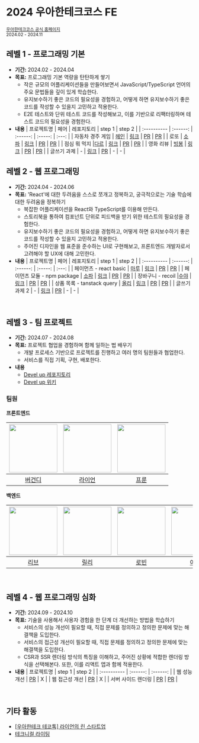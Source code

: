 # 2024 우아한테크코스 FE

<sub> [우아한테크코스 공식 홈페이지](https://www.woowacourse.io/)</sub>  
<sub>2024.02 - 2024.11 </sub>  

## 레벨 1 - 프로그래밍 기본

- **기간:** 2024.02 - 2024.04
- **목표:** 프로그래밍 기본 역량을 탄탄하게 쌓기
  - 작은 규모의 어플리케이션들을 만들어보면서 JavaScript/TypeScript 언어의 주요 문법들을 깊이 있게 학습한다.
  - 유지보수하기 좋은 코드의 필요성을 경험하고, 어떻게 하면 유지보수하기 좋은 코드를 작성할 수 있을지 고민하고 적용한다.
  - E2E 테스트와 단위 테스트 코드를 작성해보고, 이를 기반으로 리팩터링하며 테스트 코드의 필요성을 경험한다.
- **내용**
  | 프로젝트명 | 페어 | 레포지토리 | step 1 | step 2 |
  | :---------- | :------: | :------: | :-----: | :---: |
  | 자동차 경주 게임 | [헤인](https://github.com/Hain-tain) | [링크](https://github.com/Parkhanyoung/javascript-racingcar) | [PR](https://github.com/woowacourse/javascript-racingcar/pull/276) | [PR](https://github.com/woowacourse/javascript-racingcar/pull/319) |
  | 로또 | [소파](https://github.com/ss0526100) | [링크](https://github.com/Parkhanyoung/javascript-lotto) | [PR](https://github.com/woowacourse/javascript-lotto/pull/285) | [PR](https://github.com/woowacourse/javascript-lotto/pull/325) |
  | 점심 뭐 먹지 |[다르](https://github.com/pp449) | [링크](https://github.com/Parkhanyoung/javascript-lunch) | [PR](https://github.com/woowacourse/javascript-lunch/pull/135) | [PR](https://github.com/woowacourse/javascript-lunch/pull/152) |
  | 영화 리뷰 | [빙봉](https://github.com/Yoonkyoungme) | [링크](https://github.com/Parkhanyoung/javascript-movie-review) | [PR](https://github.com/woowacourse/javascript-movie-review/pull/134) | [PR](https://github.com/woowacourse/javascript-movie-review/pull/148) |
  | 글쓰기 과제 | - | [링크](https://github.com/Parkhanyoung/woowa-writing) | [PR](https://github.com/woowacourse/woowa-writing/pull/136) | - | - |

## 레벨 2 - 웹 프로그래밍

- **기간:** 2024.04 - 2024.06
- **목표:** 'React'에 대한 두려움을 스스로 쪼개고 정복하고, 궁극적으로는 기술 학습에 대한 두려움을 정복하기
  - 복잡한 어플리케이션을 React와 TypeScript를 이용해 만든다.
  - 스토리북을 통하여 컴포넌트 단위로 피드백을 받기 위한 테스트의 필요성을 경험한다.
  - 유지보수하기 좋은 코드의 필요성을 경험하고, 어떻게 하면 유지보수하기 좋은 코드를 작성할 수 있을지 고민하고 적용한다.
  - 주어진 디자인을 웹 표준을 준수하는 UI로 구현해보고, 프론트엔드 개발자로서 고려해야 할 UX에 대해 고민한다.
- **내용**
  | 프로젝트명 | 페어 | 레포지토리 | step 1 | step 2 |
  | :---------- | :------: | :------: | :-----: | :---: |
  | 페이먼츠 - react basic | [마루](https://github.com/rbgksqkr) | [링크](https://github.com/Parkhanyoung/react-payments) | [PR](https://github.com/woowacourse/react-payments/pull/366) | [PR](https://github.com/woowacourse/react-payments/pull/387) |
  | 페이먼츠 모듈 - npm package | [소파](https://github.com/ss0526100) | [링크](https://github.com/Parkhanyoung/react-modules) | [PR](https://github.com/woowacourse/react-modules/pull/32) | [PR](https://github.com/woowacourse/react-modules/pull/45) |
  | 장바구니 - recoil |[수야](https://github.com/cys4585) | [링크](https://github.com/Parkhanyoung/react-shopping-cart) | [PR](https://github.com/woowacourse/react-shopping-cart/pull/271) | [PR](https://github.com/woowacourse/react-shopping-cart/pull/285) |
  | 상품 목록 - tanstack query | [올리](https://github.com/ImxYJL) | [링크](https://github.com/Parkhanyoung/react-shopping-products) | [PR](https://github.com/woowacourse/react-shopping-products/pull/20) | [PR](https://github.com/woowacourse/react-shopping-products/pull/49) |
  | 글쓰기 과제 2 | - | [링크](https://github.com/Parkhanyoung/woowa-writing) | [PR](https://github.com/woowacourse/woowa-writing/pull/277) | - | - |

<br/>

## 레벨 3 - 팀 프로젝트

- **기간:** 2024.07 - 2024.08
- **목표:** 프로젝트 협업을 경험하며 함께 일하는 법 배우기
  - 개발 프로세스 기반으로 프로젝트를 진행하고 여러 명의 팀원들과 협업한다.
  - 서비스를 직접 기획, 구현, 배포한다.
- **내용**
  - [Devel up 레포지토리](https://github.com/woowacourse-teams/2024-devel-up)
  - [Devel up 위키](https://github.com/woowacourse-teams/2024-devel-up/wiki)

### 팀원

**프론트엔드**

| <img src="https://avatars.githubusercontent.com/u/109535991?v=4" width="130" height="130"> | <img src ="https://avatars.githubusercontent.com/u/80797824?v=4" width="130" height="130"> | <img src ="https://avatars.githubusercontent.com/u/121149171?v=4" width="130" height="130"> |
| :----------------------------------------------------------------------------------------: | :----------------------------------------------------------------------------------------: | :-----------------------------------------------------------------------------------------: |
|                                  [버건디][버건디 깃허브]                                   |                                  [라이언][라이언 깃허브]                                   |                                     [프룬][프룬 깃허브]                                     |

**백엔드**

| <img src="https://avatars.githubusercontent.com/u/131349867?v=4" width="130" height="130"> | <img src="https://avatars.githubusercontent.com/u/140090179?v=4" width="130" height="130"> | <img src="https://avatars.githubusercontent.com/u/45223837?v=4" width="130" height="130"> | <img src="https://avatars.githubusercontent.com/u/39932141?v=4" width="130" height="130"> | <img src="https://avatars.githubusercontent.com/u/75781414?v=4" width="130" height="130"> |
| :----------------------------------------------------------------------------------------: | :----------------------------------------------------------------------------------------: | :---------------------------------------------------------------------------------------: | :---------------------------------------------------------------------------------------: | :---------------------------------------------------------------------------------------: |
|                                    [리브][리브 깃허브]                                     |                                    [릴리][릴리 깃허브]                                     |                                    [로빈][로빈 깃허브]                                    |                                    [아톰][아톰 깃허브]                                    |                                    [구름][구름 깃허브]                                    |

[버건디 깃허브]: https://github.com/brgndyy
[라이언 깃허브]: https://github.com/Parkhanyoung
[프룬 깃허브]: https://github.com/chosim-dvlpr
[리브 깃허브]: https://github.com/Minjoo522
[릴리 깃허브]: https://github.com/lilychoibb
[로빈 깃허브]: https://github.com/robinjoon
[아톰 깃허브]: https://github.com/le2sky
[구름 깃허브]: https://github.com/alstn113

<br/>

## 레벨 4 - 웹 프로그래밍 심화

- **기간:** 2024.09 - 2024.10
- **목표:** 기술을 사용해서 사용자 경험을 한 단계 더 개선하는 방법을 학습하기
  - 서비스의 성능 개선이 필요할 때, 직접 문제를 정의하고 정의한 문제에 맞는 해결책을 도입한다.
  - 서비스의 접근성 개선이 필요할 때, 직접 문제를 정의하고 정의한 문제에 맞는 해결책을 도입한다.
  - CSR과 SSR 렌더링 방식의 특징을 이해하고, 주어진 상황에 적합한 렌더링 방식을 선택해본다. 또한, 이를 리액트 앱과 함께 적용한다.
- **내용**
  | 프로젝트명 | step 1 | step 2 |
  | :---------- | :------: | :------: |
  | 웹 성능 개선 | [PR](https://github.com/woowacourse/perf-basecamp/pull/142) | X |
  | 웹 접근성 개선 | [PR](https://github.com/woowacourse/a11y-airline/pull/110) | X |
  | 서버 사이드 렌더링 | [PR](https://github.com/woowacourse/react-ssr/pull/3) | [PR](https://github.com/woowacourse/react-ssr/pull/41) |

<br/>

## 기타 활동
- [[우아한테크 테코톡] 라이언의 린 스타트업](https://youtu.be/Flm-TqN93Ak)
- [테크니컬 라이팅](https://github.com/woowacourse/woowa-writing/pull/578)
